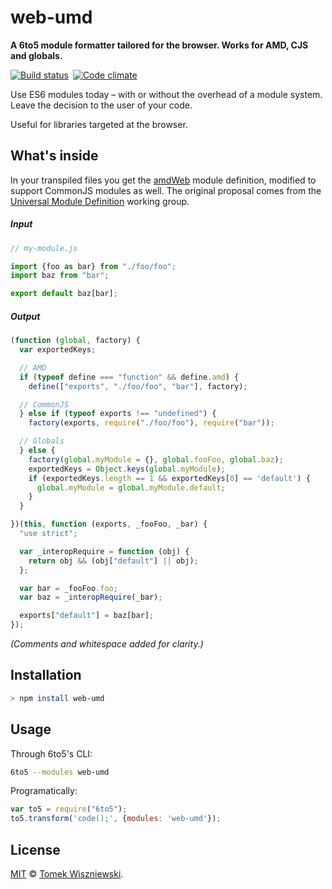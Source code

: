 # web-umd

**A 6to5 module formatter tailored for the browser. Works for AMD, CJS and globals.**

[![Build status](https://img.shields.io/travis/tomekwi/web-umd.6to5.svg?style=flat-square)](https://travis-ci.org/tomekwi/web-umd.6to5) [![Code climate](https://img.shields.io/codeclimate/github/tomekwi/web-umd.6to5.svg?style=flat-square)](https://codeclimate.com/github/tomekwi/web-umd.6to5)

Use ES6 modules today – with or without the overhead of a module system. Leave the decision to the user of your code.

Useful for libraries targeted at the browser.




What's inside
-------------

In your transpiled files you get the [amdWeb][] module definition, modified to support CommonJS modules as well. The original proposal comes from the [Universal Module Definition][] working group.

##### Input

```js
// my-module.js

import {foo as bar} from "./foo/foo";
import baz from "bar";

export default baz[bar];
```

##### Output

```js
(function (global, factory) {
  var exportedKeys;

  // AMD
  if (typeof define === "function" && define.amd) {
    define(["exports", "./foo/foo", "bar"], factory);

  // CommonJS
  } else if (typeof exports !== "undefined") {
    factory(exports, require("./foo/foo"), require("bar"));

  // Globals
  } else {
    factory(global.myModule = {}, global.fooFoo, global.baz);
    exportedKeys = Object.keys(global.myModule);
    if (exportedKeys.length == 1 && exportedKeys[0] == 'default') {
      global.myModule = global.myModule.default;
    }
  }

})(this, function (exports, _fooFoo, _bar) {
  "use strict";

  var _interopRequire = function (obj) {
    return obj && (obj["default"] || obj);
  };

  var bar = _fooFoo.foo;
  var baz = _interopRequire(_bar);

  exports["default"] = baz[bar];
});
```

_(Comments and whitespace added for clarity.)_


[amdWeb]: https://github.com/umdjs/umd/blob/master/amdWeb.js
[Universal Module Definition]: https://github.com/umdjs/umd



Installation
------------

```sh
> npm install web-umd
```




Usage
-----

Through 6to5's CLI:

```sh
6to5 --modules web-umd
```

Programatically:

```js
var to5 = require("6to5");
to5.transform('code();', {modules: 'web-umd'});
```




License
-------

[MIT][] © [Tomek Wiszniewski][].


[MIT]: ./License.md
[Tomek Wiszniewski]: https://github.com/tomekwi
